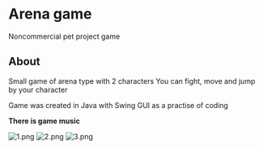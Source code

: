 # Arena game
Noncommercial pet project game

## About
Small game of arena type with 2 characters
You can fight, move and jump by your character

Game was created in Java with Swing GUI as a practise of coding

<b>There is game music</b>

<img src="https://ltdfoto.ru/images/2023/03/03/1.png" alt="1.png" border="0" />
<img src="https://ltdfoto.ru/images/2023/03/12/2.png" alt="2.png" border="0" />
<img src="https://ltdfoto.ru/images/2023/03/12/3.png" alt="3.png" border="0" />


 
